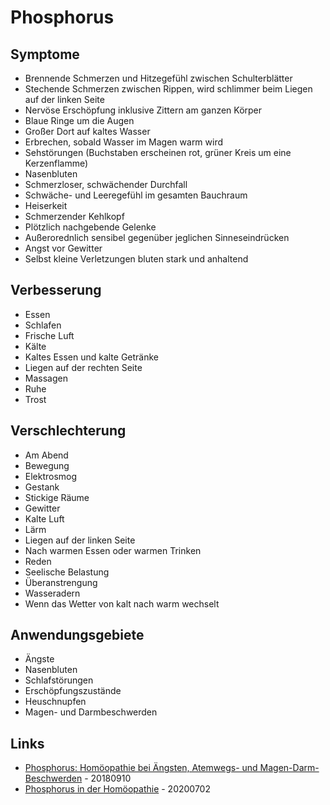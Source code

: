 # Phosphorus

## Symptome

* Brennende Schmerzen und Hitzegefühl zwischen Schulterblätter
* Stechende Schmerzen zwischen Rippen, wird schlimmer beim Liegen auf der linken Seite
* Nervöse Erschöpfung inklusive Zittern am ganzen Körper
* Blaue Ringe um die Augen
* Großer Dort auf kaltes Wasser
* Erbrechen, sobald Wasser im Magen warm wird
* Sehstörungen (Buchstaben erscheinen rot, grüner Kreis um eine Kerzenflamme)
* Nasenbluten
* Schmerzloser, schwächender Durchfall
* Schwäche- und Leeregefühl im gesamten Bauchraum
* Heiserkeit
* Schmerzender Kehlkopf
* Plötzlich nachgebende Gelenke
* Außerorednlich sensibel gegenüber jeglichen Sinneseindrücken
* Angst vor Gewitter
* Selbst kleine Verletzungen bluten stark und anhaltend

## Verbesserung

* Essen
* Schlafen
* Frische Luft
* Kälte
* Kaltes Essen und kalte Getränke
* Liegen auf der rechten Seite
* Massagen
* Ruhe
* Trost

## Verschlechterung

* Am Abend
* Bewegung
* Elektrosmog
* Gestank
* Stickige Räume
* Gewitter
* Kalte Luft
* Lärm
* Liegen auf der linken Seite
* Nach warmen Essen oder warmen Trinken
* Reden
* Seelische Belastung
* Überanstrengung
* Wasseradern
* Wenn das Wetter von kalt nach warm wechselt

## Anwendungsgebiete


* Ängste
* Nasenbluten
* Schlafstörungen
* Erschöpfungszustände
* Heuschnupfen
* Magen- und Darmbeschwerden

## Links

* [Phosphorus: Homöopathie bei Ängsten, Atemwegs- und Magen-Darm-Beschwerden](https://www.lifeline.de/therapien/homoeopathie/wirkstoffe/phosphorus-id168247.html) - 20180910
* [Phosphorus in der Homöopathie](https://www.hallo-homoeopathie.de/mittel/phosphorus) - 20200702
